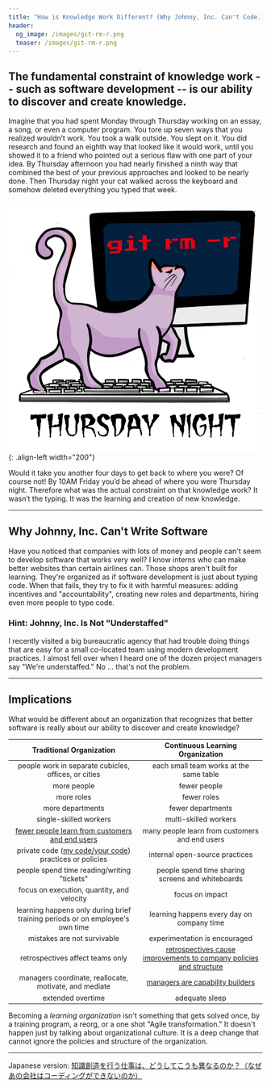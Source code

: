 ```yaml
---
title: "How is Knowledge Work Different? (Why Johnny, Inc. Can't Code.)"
header:
  og_image: /images/git-rm-r.png
  teaser: /images/git-rm-r.png
---
```

## The fundamental constraint of knowledge work -- such as software development -- is our ability to discover and create knowledge.

Imagine that you had spent Monday through Thursday working on an essay, a song, or even a computer program. You tore up seven ways that you realized wouldn’t work. You took a walk outside. You slept on it. You did research and found an eighth way that looked like it would work, until you showed it to a friend who pointed out a serious flaw with one part of your idea. By Thursday afternoon you had nearly finished a ninth way that combined the best of your previous approaches and looked to be nearly done. Then Thursday night your cat walked across the keyboard and somehow deleted everything you typed that week.

![git rm -r](/images/git-rm-r.png){: .align-left width="200"}

Would it take you another four days to get back to where you were? Of course not! By 10AM Friday you’d be ahead of where you were Thursday night. Therefore what was the actual constraint on that knowledge work? It wasn’t the typing. It was the learning and creation of new knowledge.

* * *

## Why Johnny, Inc. Can't Write Software

Have you noticed that companies with lots of money and people can't seem to develop software that works very well?  I know interns who can make better websites than certain airlines can.  Those shops aren't built for learning.  They're organized as if software development is just about typing code.  When that fails, they try to fix it with harmful measures: adding incentives and "accountability", creating new roles and departments, hiring even more people to type code.

### Hint: Johnny, Inc. Is Not "Understaffed"

I recently visited a big bureaucratic agency that had trouble doing things that are easy for a small co-located team using modern development practices.  I almost fell over when I heard one of the dozen project managers say "We're understaffed."  No ... that's not the problem.

* * *

<div class="pagebreak"> </div>

## Implications

What would be different about an organization that recognizes that better software is really about our ability to discover and create knowledge?

| Traditional Organization | Continuous Learning Organization  |
| :----------:|:-------------:|
| people work in separate cubicles, offices, or cities | each small team works at the same table | 
| more people | fewer people | 
| more roles | fewer roles | 
| more departments | fewer departments | 
| single-skilled workers | multi-skilled workers | 
| [fewer people learn from customers and end users](https://www.youtube.com/watch?v=RAY27NU1Jog) | many people learn from customers and end users | 
| private code ([my code/your code](/my-code-your-code/)) practices or policies | internal open-source practices |
| people spend time reading/writing "tickets" | people spend time sharing screens and whiteboards |
| focus on execution, quantity, and velocity | focus on impact | 
| learning happens only during brief training periods or on employee's own time | learning happens every day on company time | 
| mistakes are not survivable | experimentation is encouraged | 
| retrospectives affect teams only |[retrospectives cause improvements to company policies and structure](https://less.works/less/framework/overall-retrospective.html) | 
| managers coordinate, reallocate, motivate, and mediate | [managers are capability builders](https://less.works/less/management/role-of-manager.html) |
| extended overtime | adequate sleep |

Becoming a *learning organization* isn't something that gets solved once, by a training program, a reorg, or a one shot "Agile transformation."  It doesn't happen just by talking about organizational culture.  It is a deep change that cannot ignore the policies and structure of the organization.  

* * *

Japanese version: [知識創造を行う仕事は、どうしてこうも異なるのか？（なぜあの会社はコーディングができないのか）](https://scrummaster.jp/how-is-knowledge-work-different-jp/)

